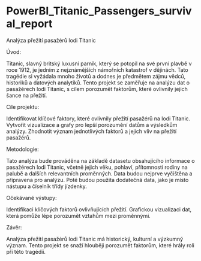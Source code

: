 # PowerBI_Titanic_Passengers_survival_report
 
Analýza přežití pasažérů lodi Titanic

Úvod:

Titanic, slavný britský luxusní parník, který se potopil na své první plavbě v roce 1912, je jedním z nejznámějších námořních katastrof v dějinách. Tato tragédie si vyžádala mnoho životů a dodnes je předmětem zájmu vědců, historiků a datových analytiků. Tento projekt se zaměřuje na analýzu dat o pasažérech lodi Titanic, s cílem porozumět faktorům, které ovlivnily jejich šance na přežití.

Cíle projektu:

Identifikovat klíčové faktory, které ovlivnily přežití pasažérů na lodi Titanic.
Vytvořit vizualizace a grafy pro lepší porozumění datům a výsledkům analýzy.
Zhodnotit význam jednotlivých faktorů a jejich vliv na přežití pasažérů.

Metodologie:

Tato analýza bude prováděna na základě datasetu obsahujícího informace o pasažérech lodi Titanic, včetně jejich věku, pohlaví, přítomnosti rodiny na palubě a dalších relevantních proměnných. Data budou nejprve vyčištěna a připravena pro analýzu. Poté budou použita dodatečná data, jako je místo nástupu a číselník třídy jízdenky.

Očekávané výstupy:

Identifikaci klíčových faktorů ovlivňujících přežití.
Grafickou vizualizaci dat, která pomůže lépe porozumět vztahům mezi proměnnými.

Závěr:

Analýza přežití pasažérů lodi Titanic má historický, kulturní a výzkumný význam. Tento projekt se snaží hlouběji porozumět faktorům, které hrály roli při této tragédii.